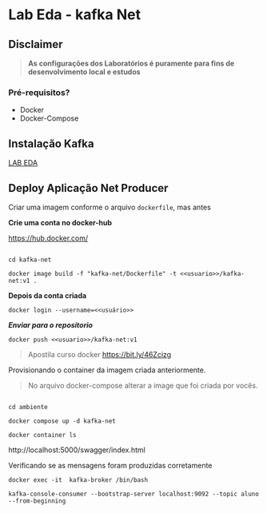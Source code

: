 # Lab Eda - kafka Net

## Disclaimer
> **As configurações dos Laboratórios é puramente para fins de desenvolvimento local e estudos**


### Pré-requisitos?
* Docker
* Docker-Compose


## Instalação Kafka 

[LAB EDA](..//README.md)


## Deploy Aplicação Net Producer


Criar uma imagem conforme o arquivo `dockerfile`, mas antes

**Crie uma conta no docker-hub**

https://hub.docker.com/


```

cd kafka-net

docker image build -f "kafka-net/Dockerfile" -t <<usuario>>/kafka-net:v1 .

```

**Depois da conta criada**


```
docker login --username=<<usuário>>
```

***Enviar para o repositorio***

```
docker push <<usuario>>/kafka-net:v1
```

>Apostila curso docker https://bit.ly/46Zcizg


Provisionando o container da imagem criada anteriormente.

> No arquivo docker-compose alterar a image que foi criada por vocês.

```

cd ambiente

docker compose up -d kafka-net

docker container ls

```

http://localhost:5000/swagger/index.html


Verificando se as mensagens foram produzidas corretamente

```
docker exec -it  kafka-broker /bin/bash

kafka-console-consumer --bootstrap-server localhost:9092 --topic aluno --from-beginning

```
